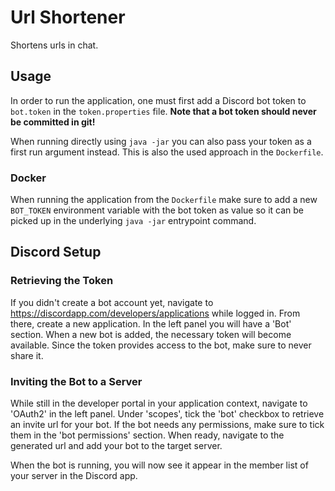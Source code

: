 # Url Shortener # 
Shortens urls in chat.

## Usage ##

In order to run the application, one must first add a Discord bot token to `bot.token` in the `token.properties` file.
**Note that a bot token should never be committed in git!**

When running directly using `java -jar` you can also pass your token as a first run argument instead. This is also the used approach in the `Dockerfile`.

### Docker ###
When running the application from the `Dockerfile` make sure to add a new `BOT_TOKEN` environment variable with the bot token as value so it can be picked up 
in the underlying `java -jar` entrypoint command.

## Discord Setup ##
### Retrieving the Token ###
If you didn't create a bot account yet, navigate to https://discordapp.com/developers/applications while logged in.
From there, create a new application. In the left panel you will have a 'Bot' section. When a new bot is added, the necessary token will become available.
Since the token provides access to the bot, make sure to never share it.

### Inviting the Bot to a Server ###
While still in the developer portal in your application context, navigate to 'OAuth2' in the left panel.
Under 'scopes', tick the 'bot' checkbox to retrieve an invite url for your bot. If the bot needs any permissions, make sure to tick them in the 
'bot permissions' section. When ready, navigate to the generated url and add your bot to the target server.

When the bot is running, you will now see it appear in the member list of your server in the Discord app.